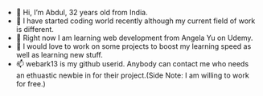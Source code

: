 - 👋 Hi, I’m Abdul, 32 years old from India.
- 👀 I have started coding world recently although my current field of work is different.
- 🌱 Right now I am learning web development from Angela Yu on Udemy.
- 💞 I would love to work on some projects to boost my learning speed as well as learning new stuff.
- 📫 webark13 is my github userid. Anybody can contact me who needs an ethuastic newbie in for their project.(Side Note: I am willing to work for free.)

<!---
webark13/webark13 is a ✨ special ✨ repository because its `README.md` (this file) appears on your GitHub profile.
You can click the Preview link to take a look at your changes.
--->
